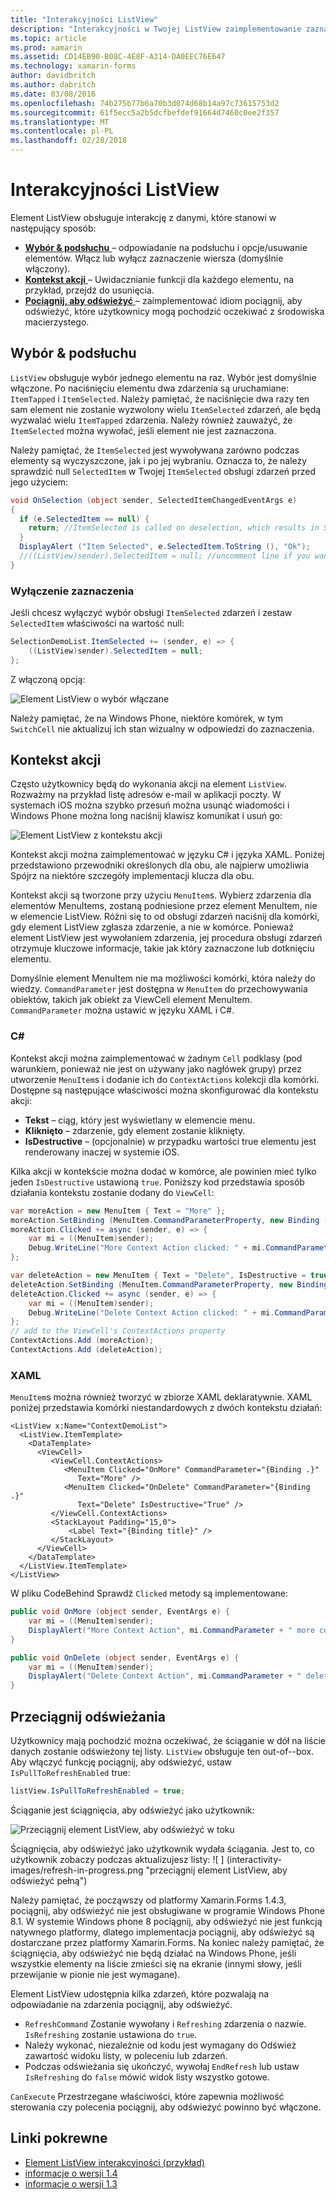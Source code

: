 ```yaml
---
title: "Interakcyjności ListView"
description: "Interakcyjności w Twojej ListView zaimplementowanie zaznaczeń, przejdź do usunięcia i pociągnij, aby odświeżyć."
ms.topic: article
ms.prod: xamarin
ms.assetid: CD14EB90-B08C-4E8F-A314-DA0EEC76E647
ms.technology: xamarin-forms
author: davidbritch
ms.author: dabritch
ms.date: 03/08/2016
ms.openlocfilehash: 74b275b77b6a70b3d074d68b14a97c73615753d2
ms.sourcegitcommit: 61f5ecc5a2b5dcfbefdef91664d7460c0ee2f357
ms.translationtype: MT
ms.contentlocale: pl-PL
ms.lasthandoff: 02/28/2018
---
```

# <a name="listview-interactivity"></a>Interakcyjności ListView

Element ListView obsługuje interakcję z danymi, które stanowi w następujący sposób:

- [**Wybór & podsłuchu** ](#selectiontaps) &ndash; odpowiadanie na podsłuchu i opcje/usuwanie elementów. Włącz lub wyłącz zaznaczenie wiersza (domyślnie włączony).
- [**Kontekst akcji** ](#Context_Actions) &ndash; Uwidacznianie funkcji dla każdego elementu, na przykład, przejdź do usunięcia.
- [**Pociągnij, aby odświeżyć** ](#Pull_to_Refresh) &ndash; zaimplementować idiom pociągnij, aby odświeżyć, które użytkownicy mogą pochodzić oczekiwać z środowiska macierzystego.

<a name="selectiontaps" />

## <a name="selection--taps"></a>Wybór & podsłuchu
`ListView` obsługuje wybór jednego elementu na raz. Wybór jest domyślnie włączone. Po naciśnięciu elementu dwa zdarzenia są uruchamiane: `ItemTapped` i `ItemSelected`. Należy pamiętać, że naciśnięcie dwa razy ten sam element nie zostanie wyzwolony wielu `ItemSelected` zdarzeń, ale będą wyzwalać wielu `ItemTapped` zdarzenia. Należy również zauważyć, że `ItemSelected` można wywołać, jeśli element nie jest zaznaczona.

Należy pamiętać, że `ItemSelected` jest wywoływana zarówno podczas elementy są wyczyszczone, jak i po jej wybraniu. Oznacza to, że należy sprawdzić null `SelectedItem` w Twojej `ItemSelected` obsługi zdarzeń przed jego użyciem:

```csharp
void OnSelection (object sender, SelectedItemChangedEventArgs e)
{
  if (e.SelectedItem == null) {
    return; //ItemSelected is called on deselection, which results in SelectedItem being set to null
  }
  DisplayAlert ("Item Selected", e.SelectedItem.ToString (), "Ok");
  //((ListView)sender).SelectedItem = null; //uncomment line if you want to disable the visual selection state.
}
```

### <a name="disabling-selection"></a>Wyłączenie zaznaczenia

Jeśli chcesz wyłączyć wybór obsługi `ItemSelected` zdarzeń i zestaw `SelectedItem` właściwości na wartość null:

```csharp
SelectionDemoList.ItemSelected += (sender, e) => {
    ((ListView)sender).SelectedItem = null;
};
```

Z włączoną opcją:

![](interactivity-images/selection-default.png "Element ListView o wybór włączane")

Należy pamiętać, że na Windows Phone, niektóre komórek, w tym `SwitchCell` nie aktualizuj ich stan wizualny w odpowiedzi do zaznaczenia.

<a name="Context_Actions" />

## <a name="context-actions"></a>Kontekst akcji
Często użytkownicy będą do wykonania akcji na element `ListView`. Rozważmy na przykład listę adresów e-mail w aplikacji poczty. W systemach iOS można szybko przesuń można usunąć wiadomości i Windows Phone można long naciśnij klawisz komunikat i usuń go:

![](interactivity-images/context-default.png "Element ListView z kontekstu akcji")

Kontekst akcji można zaimplementować w języku C# i języka XAML. Poniżej przedstawiono przewodniki określonych dla obu, ale najpierw umożliwia Spójrz na niektóre szczegóły implementacji klucza dla obu.

Kontekst akcji są tworzone przy użyciu `MenuItem`s. Wybierz zdarzenia dla elementów MenuItems, zostaną podniesione przez element MenuItem, nie w elemencie ListView. Różni się to od obsługi zdarzeń naciśnij dla komórki, gdy element ListView zgłasza zdarzenie, a nie w komórce. Ponieważ element ListView jest wywołaniem zdarzenia, jej procedura obsługi zdarzeń otrzymuje kluczowe informacje, takie jak który zaznaczone lub dotknięciu elementu.

Domyślnie element MenuItem nie ma możliwości komórki, która należy do wiedzy. `CommandParameter` jest dostępna w `MenuItem` do przechowywania obiektów, takich jak obiekt za ViewCell element MenuItem. `CommandParameter` można ustawić w języku XAML i C#.

### <a name="c"></a>C#  

Kontekst akcji można zaimplementować w żadnym `Cell` podklasy (pod warunkiem, ponieważ nie jest on używany jako nagłówek grupy) przez utworzenie `MenuItem`s i dodanie ich do `ContextActions` kolekcji dla komórki. Dostępne są następujące właściwości można skonfigurować dla kontekstu akcji:

* **Tekst** &ndash; ciąg, który jest wyświetlany w elemencie menu.
* **Kliknięto** &ndash; zdarzenie, gdy element zostanie kliknięty.
* **IsDestructive** &ndash; (opcjonalnie) w przypadku wartości true elementu jest renderowany inaczej w systemie iOS.

Kilka akcji w kontekście można dodać w komórce, ale powinien mieć tylko jeden `IsDestructive` ustawioną `true`. Poniższy kod przedstawia sposób działania kontekstu zostanie dodany do `ViewCell`:

```csharp
var moreAction = new MenuItem { Text = "More" };
moreAction.SetBinding (MenuItem.CommandParameterProperty, new Binding ("."));
moreAction.Clicked += async (sender, e) => {
    var mi = ((MenuItem)sender);
    Debug.WriteLine("More Context Action clicked: " + mi.CommandParameter);
};

var deleteAction = new MenuItem { Text = "Delete", IsDestructive = true }; // red background
deleteAction.SetBinding (MenuItem.CommandParameterProperty, new Binding ("."));
deleteAction.Clicked += async (sender, e) => {
    var mi = ((MenuItem)sender);
    Debug.WriteLine("Delete Context Action clicked: " + mi.CommandParameter);
};
// add to the ViewCell's ContextActions property
ContextActions.Add (moreAction);
ContextActions.Add (deleteAction);
```

### <a name="xaml"></a>XAML

`MenuItem`s można również tworzyć w zbiorze XAML deklaratywnie. XAML poniżej przedstawia komórki niestandardowych z dwóch kontekstu działań:

```xaml
<ListView x:Name="ContextDemoList">
  <ListView.ItemTemplate>
    <DataTemplate>
      <ViewCell>
         <ViewCell.ContextActions>
            <MenuItem Clicked="OnMore" CommandParameter="{Binding .}"
               Text="More" />
            <MenuItem Clicked="OnDelete" CommandParameter="{Binding .}"
               Text="Delete" IsDestructive="True" />
         </ViewCell.ContextActions>
         <StackLayout Padding="15,0">
             <Label Text="{Binding title}" />
         </StackLayout>
      </ViewCell>
    </DataTemplate>
  </ListView.ItemTemplate>
</ListView>
```

W pliku CodeBehind Sprawdź `Clicked` metody są implementowane:

```csharp
public void OnMore (object sender, EventArgs e) {
    var mi = ((MenuItem)sender);
    DisplayAlert("More Context Action", mi.CommandParameter + " more context action", "OK");
}

public void OnDelete (object sender, EventArgs e) {
    var mi = ((MenuItem)sender);
    DisplayAlert("Delete Context Action", mi.CommandParameter + " delete context action", "OK");
}
```

<a name="Pull_to_Refresh" />

## <a name="pull-to-refresh"></a>Przeciągnij odświeżania
Użytkownicy mają pochodzić można oczekiwać, że ściąganie w dół na liście danych zostanie odświeżony tej listy. `ListView` obsługuje ten out-of--box. Aby włączyć funkcję pociągnij, aby odświeżyć, ustaw `IsPullToRefreshEnabled` true:

```csharp
listView.IsPullToRefreshEnabled = true;
```

Ściąganie jest ściągnięcia, aby odświeżyć jako użytkownik:

![](interactivity-images/refresh-start.png "Przeciągnij element ListView, aby odświeżyć w toku")

Ściągnięcia, aby odświeżyć jako użytkownik wydała ściągania. Jest to, co użytkownik zobaczy podczas aktualizujesz listy: ![ ] (interactivity-images/refresh-in-progress.png "przeciągnij element ListView, aby odświeżyć pełną")

Należy pamiętać, że począwszy od platformy Xamarin.Forms 1.4.3, pociągnij, aby odświeżyć nie jest obsługiwane w programie Windows Phone 8.1. W systemie Windows phone 8 pociągnij, aby odświeżyć nie jest funkcją natywnego platformy, dlatego implementacja pociągnij, aby odświeżyć są dostarczane przez platformy Xamarin.Forms. Na koniec należy pamiętać, że ściągnięcia, aby odświeżyć nie będą działać na Windows Phone, jeśli wszystkie elementy na liście zmieści się na ekranie (innymi słowy, jeśli przewijanie w pionie nie jest wymagane).

Element ListView udostępnia kilka zdarzeń, które pozwalają na odpowiadanie na zdarzenia pociągnij, aby odświeżyć.

-  `RefreshCommand` Zostanie wywołany i `Refreshing` zdarzenia o nazwie. `IsRefreshing` zostanie ustawiona do `true`.
-  Należy wykonać, niezależnie od kodu jest wymagany do Odśwież zawartość widoku listy, w poleceniu lub zdarzeń.
-  Podczas odświeżania się ukończyć, wywołaj `EndRefresh` lub ustaw `IsRefreshing` do `false` mówić widok listy wszystko gotowe.

`CanExecute` Przestrzegane właściwości, które zapewnia możliwość sterowania czy polecenia pociągnij, aby odświeżyć powinno być włączone.



## <a name="related-links"></a>Linki pokrewne

- [Element ListView interakcyjności (przykład)](https://developer.xamarin.com/samples/xamarin-forms/UserInterface/ListView/interactivity)
- [informacje o wersji 1.4](http://forums.xamarin.com/discussion/35451/xamarin-forms-1-4-0-released/)
- [informacje o wersji 1.3](http://forums.xamarin.com/discussion/29934/xamarin-forms-1-3-0-released/)

